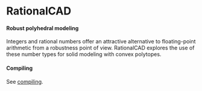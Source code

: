 RationalCAD
===========

#### Robust polyhedral modeling ####

Integers and rational numbers offer an attractive alternative to floating-point arithmetic from a robustness point of view. RationalCAD explores the use of these number types for solid modeling with convex polytopes.

#### Compiling ####

See [compiling](https://github.com/freemancw/rationalcad/wiki/compiling).
